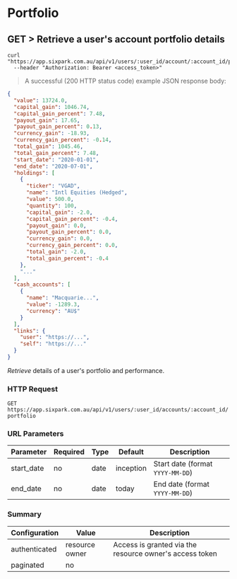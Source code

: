 # Portfolio

## GET > Retrieve a user's account portfolio details

```shell
curl "https://app.sixpark.com.au/api/v1/users/:user_id/account/:account_id/portfolio"
  --header "Authorization: Bearer <access_token>"
```

> A successful (200 HTTP status code) example JSON response body:

```json
{
  "value": 13724.0,
  "capital_gain": 1046.74,
  "capital_gain_percent": 7.48,
  "payout_gain": 17.65,
  "payout_gain_percent": 0.13,
  "currency_gain": -18.93,
  "currency_gain_percent": -0.14,
  "total_gain": 1045.46,
  "total_gain_percent": 7.48,
  "start_date": "2020-01-01",
  "end_date": "2020-07-01",
  "holdings": [
    {
      "ticker": "VGAD",
      "name": "Intl Equities (Hedged",
      "value": 500.0,
      "quantity": 100,
      "capital_gain": -2.0,
      "capital_gain_percent": -0.4,
      "payout_gain": 0.0,
      "payout_gain_percent": 0.0,
      "currency_gain": 0.0,
      "currency_gain_percent": 0.0,
      "total_gain": -2.0,
      "total_gain_percent": -0.4
    },
    "..."
  ],
  "cash_accounts": [
    {
      "name": "Macquarie...",
      "value": -1289.3,
      "currency": "AU$"
    }
  ],
  "links": {
    "user": "https://...",
    "self": "https://..."
  }
}
```

_Retrieve_ details of a user's portfolio and performance.

### HTTP Request

`GET https://app.sixpark.com.au/api/v1/users/:user_id/accounts/:account_id/portfolio`

### URL Parameters

Parameter | Required | Type | Default | Description
--------- | ----------- | ----------- | ----------- | -----------
start_date | no | date | inception | Start date (format `YYYY-MM-DD`)
end_date | no | date | today | End date (format `YYYY-MM-DD`)

### Summary

Configuration | Value | Description
--------- | ------- | -----------
authenticated | resource owner | Access is granted via the resource owner's access token
paginated | no |